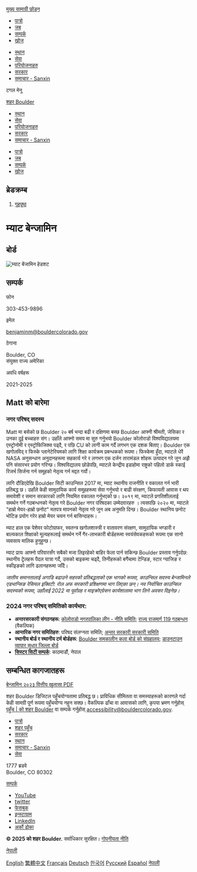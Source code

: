 [मुख्य सामाग्री छोड्न](https://bouldercolorado.gov/ne/person/matt-benjamin/)

- [पात्रो](https://bouldercolorado.gov/ne/events)
- [जब](https://bouldercolorado.gov/ne/work-for-boulder)
- [सम्पर्क](https://bouldercolorado.gov/ne/contact-us)
- [खोज](https://bouldercolorado.gov/ne/search?cludorefurl=https%3A%2F%2Fbouldercolorado.gov%2Fne%2Fperson%2Fmatt-benjamin&cludorefpt=Matt%20Benjamin)

<!--THE END-->

- [स्थान](https://bouldercolorado.gov/ne/locations)
- [सेवा](https://bouldercolorado.gov/ne/services)
- [परियोजनाहरु](https://bouldercolorado.gov/ne/projects)
- [सरकार](https://bouldercolorado.gov/ne/government)
- [समाचार - Sanxin](https://bouldercolorado.gov/ne/news)

टगल मेनू

[शहर Boulder](https://bouldercolorado.gov/ne "गृहपृष्ठ")

- [स्थान](https://bouldercolorado.gov/ne/locations)
- [सेवा](https://bouldercolorado.gov/ne/services)
- [परियोजनाहरु](https://bouldercolorado.gov/ne/projects)
- [सरकार](https://bouldercolorado.gov/ne/government)
- [समाचार - Sanxin](https://bouldercolorado.gov/ne/news)

<!--THE END-->

- [पात्रो](https://bouldercolorado.gov/ne/events)
- [जब](https://bouldercolorado.gov/ne/work-for-boulder)
- [सम्पर्क](https://bouldercolorado.gov/ne/contact-us)
- [खोज](https://bouldercolorado.gov/ne/search?cludorefurl=https%3A%2F%2Fbouldercolorado.gov%2Fne%2Fperson%2Fmatt-benjamin&cludorefpt=Matt%20Benjamin)

## ब्रेडक्रम्ब

1. [गृहपृष्ठ](https://bouldercolorado.gov/ne)

# म्याट बेन्जामिन

## बोर्ड

![म्याट बेंजामिन हेडशट](https://bouldercolorado.gov/sites/default/files/styles/portrait_229x338/public/2023-12/matt-benjamin.jpg?itok=mMP3ZyBr)

## सम्पर्क

फोन

303-453-9896

इमेल

[benjaminm@bouldercolorado.gov](mailto:benjaminm@bouldercolorado.gov)

ठेगाना

Boulder, CO  
संयुक्त राज्य अमेरिका

अवधि वर्षहरू

2021-2025

## Matt को बारेमा

### नगर परिषद् सदस्य

Matt मा बसेको छ Boulder २० बर्ष भन्दा बढी र दक्षिणमा बस्छ Boulder आफ्नी श्रीमती, जेसिका र उनका दुई बच्चाहरु संग। उहाँले आफ्नो समय मा सुरु गर्नुभयो Boulder कोलोराडो विश्वविद्यालयमा एस्ट्रोनोमी र एस्ट्रोफिजिक्स पढ्दै, र पछि CU को लागी काम गर्दै लगभग एक दशक बिताए। Boulder एक खगोलविद् र फिस्के प्लानेटेरियमको लागि शिक्षा कार्यक्रम प्रबन्धकको रूपमा। फिस्केमा हुँदा, म्याटले धेरै NASA अनुसन्धान अनुदानहरूमा सहकार्य गरे र लगभग एक दर्जन तारामंडल शोहरू उत्पादन गरे जुन अझै पनि संसारभर प्रयोग गरिन्छ। विश्वविद्यालय छोडेपछि, म्याटले केन्द्रीय इडाहोमा राष्ट्रको पहिलो डार्क स्काई रिजर्भ सिर्जना गर्न समूहको नेतृत्व गर्न मद्दत गर्यो।

लागि दौडिएदेखि Boulder सिटी काउन्सिल 2017 मा, म्याट स्थानीय राजनीति र वकालत गर्न भारी प्रतिबद्ध छ। उहाँले केही सामुदायिक कार्य समूहहरूमा सेवा गर्नुभयो र बाढी संरक्षण, किफायती आवास र थप समावेशी र समान सरकारको लागि नियमित वकालत गर्नुभएको छ। २०१९ मा, म्याटले प्रगतिशीललाई समर्थन गर्ने गठबन्धनको नेतृत्व गरे Boulder नगर परिषदका उम्मेदवारहरु । त्यसपछि २०२० मा, म्याटले "हाम्रो मेयर-हाम्रो छनोट" मतपत्र मापनको नेतृत्व गरे जुन अब अनुमति दिन्छ। Boulder स्थानिय छनोट भोटिङ प्रयोग गरेर हाम्रो मेयर चयन गर्न बासिन्दाहरू।

म्याट हाल एक पेशेवर फोटोग्राफर, स्वतन्त्र खगोलशास्त्री र वातावरण संरक्षण, सामुदायिक भण्डारी र बाल्यकाल शिक्षाको मूल्यहरूलाई समर्थन गर्ने गैर-लाभकारी बोर्डहरूमा स्वयंसेवकहरूको रूपमा एक सानो व्यवसाय मालिक हुनुहुन्छ।

म्याट प्रायः आफ्नो परिवारसँग सबैको मजा लिइरहेको बाहिर फेला पार्न सकिन्छ Boulder प्रस्ताव गर्नुपर्दछ: स्थानीय ट्रेलहरू पैदल यात्रा गर्दै, उसको बाइकमा चढ्दै, तिनीहरूको बगैंचामा टेन्डिङ, स्टार ग्याजिङ र स्कीइङको लागि ढलानहरूमा जाँदै।

*जातीय समानतालाई अगाडि बढाउने सहरको प्रतिबद्धताको एक भागको रूपमा, काउन्सिल सदस्य बेन्जामिनले एडभान्सिङ रेसियल इक्विटी: रोल अफ सरकारी प्रशिक्षणमा भाग लिएका छन्। नव निर्वाचित काउन्सिल सदस्यको रूपमा, उहाँलाई 2022 मा पूर्वाग्रह र माइक्रोएग्रेसन कार्यशालामा भाग लिने अवसर दिइनेछ।*

### 2024 नगर परिषद् समितिको कार्यभार:

- **अन्तरसरकारी संगठनहरू**: [कोलोराडो नगरपालिका लीग - नीति समिति](https://www.cml.org/home/advocacy-legal/Policy-Development); [राज्य राजमार्ग 119 गठबन्धन](https://commutingsolutions.org/state-highway-119-our-next-regional-priority) (वैकल्पिक)
- **आन्तरिक नगर समितिहरु**: परिषद संलग्नता समिति; [अन्तर सरकारी सरकारी समिति](https://bouldercolorado.gov/ne/services/intergovernmental-affairs)
- **स्थानीय बोर्ड र स्थानीय टर्म बोर्डहरू**: [Boulder समकालीन कला बोर्ड को संग्रहालय](https://bmoca.org); [डाउनटाउन व्यापार सुधार जिल्ला बोर्ड](https://boulderdowntown.com)
- [**सिस्टर सिटी सम्पर्क**](https://bouldercolorado.gov/ne/services/boulder-sister-city-program): काठमाडौं, नेपाल

## सम्बन्धित कागजातहरू

[बेन्जामिन २०२३ वित्तीय खुलासा PDF](https://bouldercolorado.gov/ne/media/14900/download?inline)

शहर Boulder डिजिटल पहुँचयोग्यतामा प्रतिबद्ध छ। प्राविधिक सीमितता वा समस्याहरूको कारणले गर्दा केही सामग्री पूर्ण रूपमा पहुँचयोग्य नहुन सक्छ। वैकल्पिक ढाँचा वा आवासको लागि, कृपया भ्रमण गर्नुहोस् [पहुँच | को शहर Boulder](https://bouldercolorado.gov/ne/services/accessibility) वा सम्पर्क गर्नुहोस् [accessibility@bouldercolorado.gov](mailto:accessibility@bouldercolorado.gov).

- [पात्रो](https://bouldercolorado.gov/ne/events)
- [शहर पहुँच](https://bouldercolorado.gov/ne/services/accessibility)
- [सरकार](https://bouldercolorado.gov/ne/government)
- [स्थान](https://bouldercolorado.gov/ne/locations)
- [समाचार - Sanxin](https://bouldercolorado.gov/ne/news)
- [सेवा](https://bouldercolorado.gov/ne/services)

1777 ब्रडवे  
Boulder, CO 80302

[सम्पर्क](https://bouldercolorado.gov/ne/contact-us)

- [YouTube](https://www.youtube.com/user/bouldercoloradogov)
- [twitter](https://twitter.com/bouldercolorado)
- [फेसबुक](https://www.facebook.com/bouldercolorado.gov)
- [इन्स्टाग्राम](https://www.instagram.com/cityofboulder)
- [LinkedIn](https://www.linkedin.com/company/city-of-boulder)
- [अर्को ढोका](https://nextdoor.com/agency-detail/co/boulder/city-of-boulder-1)

**© 2025 को शहर Boulder.** सर्वाधिकार सुरक्षित। [गोपनीयता नीति](https://bouldercolorado.gov/ne/privacy-policy)

[नेपाली](https://bouldercolorado.gov/ne/person/matt-benjamin)

[English](https://bouldercolorado.gov/person/matt-benjamin "English") [繁體中文](https://bouldercolorado.gov/zh-TW/person/matt-benjamin "繁體中文") [Français](https://bouldercolorado.gov/fr/person/matt-benjamin "Français") [Deutsch](https://bouldercolorado.gov/de/person/matt-benjamin "Deutsch") [한국어](https://bouldercolorado.gov/ko/person/matt-benjamin "한국어") [Русский](https://bouldercolorado.gov/ru/person/matt-benjamin "Русский") [Español](https://bouldercolorado.gov/es/person/matt-benjamin "Español") [नेपाली](https://bouldercolorado.gov/ne/person/matt-benjamin "नेपाली")